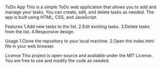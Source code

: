 ToDo App
This is a simple ToDo web application that allows you to add and manage your tasks. You can create, edit, and delete tasks as needed. The app is built using HTML, CSS, and JavaScript.

Features
1.Add new tasks to the list.
2.Edit existing tasks.
3.Delete tasks from the list.
4.Responsive design.

Usage
1.Clone the repository to your local machine.
2.Open the index.html file in your web browser.

License
This project is open-source and available under the MIT License. You are free to use and modify the code as needed.
